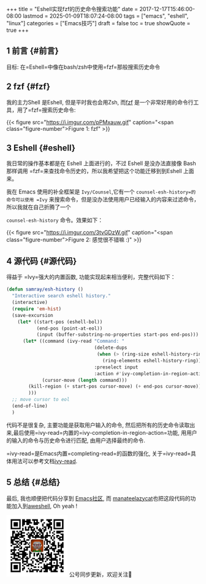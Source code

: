 +++
title = "Eshell实现fzf的历史命令搜索功能"
date = 2017-12-17T15:46:00-08:00
lastmod = 2025-01-09T18:07:24-08:00
tags = ["emacs", "eshell", "linux"]
categories = ["Emacs技巧"]
draft = false
toc = true
showQuote = true
+++

## <span class="section-num">1</span> 前言 {#前言}

目标: 在=Eshell=中像在bash/zsh中使用=fzf=那般搜索历史命令


## <span class="section-num">2</span> fzf {#fzf}

我的主力Shell 是Eshell, 但是平时我也会用Zsh, 而[fzf](https://github.com/junegunn/fzf) 是一个非常好用的命令行工具，用了=fzf=搜索历史命令:

{{< figure src="https://i.imgur.com/pPMxauw.gif" caption="<span class=\"figure-number\">Figure 1: </span>fzf" >}}


## <span class="section-num">3</span> Eshell {#eshell}

我日常的操作基本都是在 Eshell 上面进行的，不过 Eshell 是没办法直接像 Bash 那样调用 =fzf=来查找命令历史的，所以我希望把这个功能迁移到到Eshell 上面来。

我在 Emacs 使用的补全框架是 `Ivy/Counsel`,它有一个 `counsel-esh-history=的命令可以使用 =Ivy` 来搜索命令，但是没办法使用用户已经输入的内容来过滤命令，所以我就在自己折腾了一个

`counsel-esh-history` 命令。效果如下：

{{< figure src="https://i.imgur.com/3tvGDzW.gif" caption="<span class=\"figure-number\">Figure 2: </span>感觉很不错嘛 :)" >}}


## <span class="section-num">4</span> 源代码 {#源代码}

得益于 =Ivy=强大的内置函数, 功能实现起来相当便利，完整代码如下：

```lisp
(defun samray/esh-history ()
  "Interactive search eshell history."
  (interactive)
  (require 'em-hist)
  (save-excursion
    (let* ((start-pos (eshell-bol))
           (end-pos (point-at-eol))
           (input (buffer-substring-no-properties start-pos end-pos)))
      (let* ((command (ivy-read "Command: "
                                (delete-dups
                                 (when (> (ring-size eshell-history-ring) 0)
                                   (ring-elements eshell-history-ring)))
                                :preselect input
                                :action #'ivy-completion-in-region-action))
             (cursor-move (length command)))
        (kill-region (+ start-pos cursor-move) (+ end-pos cursor-move))
        )))
  ;; move cursor to eol
  (end-of-line)
  )
```

代码不是很复杂, 主要功能是获取用户输入的命令, 然后把所有的历史命令读取出来,最后使用=ivy-read=内置的=ivy-completion-in-region-action=功能, 用用户的输入的命令与历史命令进行匹配, 由用户选择最终的命令.

=ivy-read=是Emacs内置=completing-read=的函数的强化, 关于=ivy-read=具体用法可以参考文档[ivy-read](https://oremacs.com/swiper/#getting-started).


## <span class="section-num">5</span> 总结 {#总结}

最后, 我也顺便把代码分享到 [Emacs社区](https://www.reddit.com/r/emacs/comments/7k54px/snippet_share_make_eshell_search_command_history/), 而 [manateelazycat](https://github.com/manateelazycat)也把这段代码的功能加入到[aweshell](https://github.com/manateelazycat/aweshell/commit/ecaddac98b87f881910dbee8b51a98f00b6d9d5d), Oh yeah !

<div center class="qr-container">
<img src="/ox-hugo/qrcode_gh_e06d750e626f_1.jpg" alt="qrcode_gh_e06d750e626f_1.jpg" width="160px" height="160px" center="t" class="qr-container" />
公号同步更新，欢迎关注👻
</div>


